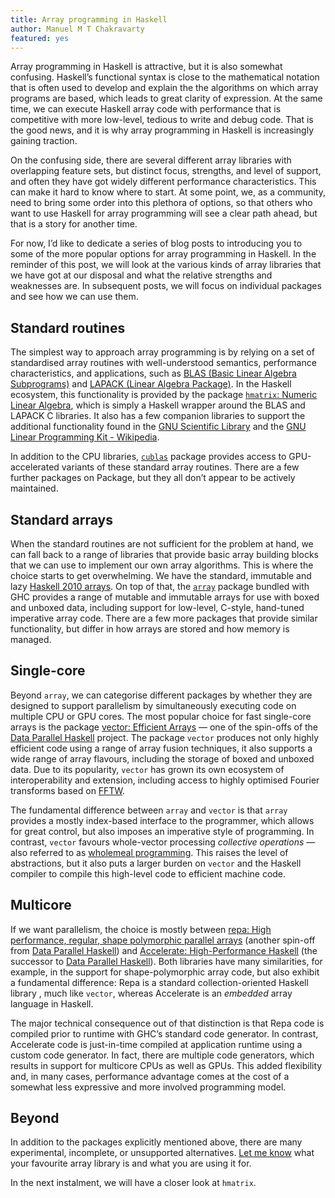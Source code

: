 ```yaml
---
title: Array programming in Haskell
author: Manuel M T Chakravarty
featured: yes
---
```


Array programming in Haskell is attractive, but it is also somewhat confusing. Haskell’s functional syntax is close to the mathematical notation that is often used to develop and explain the the algorithms on which array programs are based, which leads to great clarity of expression. At the same time, we can execute Haskell array code with performance that is competitive with more low-level, tedious to write and debug code. That is the good news, and it is why array programming in Haskell is increasingly gaining traction.

On the confusing side, there are several different array libraries with overlapping feature sets, but distinct focus, strengths, and level of support, and often they have got widely different performance characteristics. This can make it hard to know where to start. At some point, we, as a community, need to bring some order into this plethora of options, so that others who want to use Haskell for array programming will see a clear path ahead, but that is a story for another time.

For now, I’d like to dedicate a series of blog posts to introducing you to some of the more popular options for array programming in Haskell. In the reminder of this post, we will look at the various kinds of array libraries that we have got at our disposal and what the relative strengths and weaknesses are. In subsequent posts, we will focus on individual packages and see how we can use them.

## Standard routines
The simplest way to approach array programming is by relying on a set of standardised array routines with well-understood semantics, performance characteristics, and applications, such as [BLAS (Basic Linear Algebra Subprograms)](https://en.wikipedia.org/wiki/Basic_Linear_Algebra_Subprograms) and [LAPACK (Linear Algebra Package)](https://en.wikipedia.org/wiki/LAPACK). In the Haskell ecosystem, this functionality is provided by the package [`hmatrix`: Numeric Linear Algebra](https://hackage.haskell.org/package/hmatrix), which is simply a Haskell wrapper around the BLAS and LAPACK C libraries. It also has a few companion libraries to support the additional functionality found in the [GNU Scientific Library](https://en.wikipedia.org/wiki/GNU_Scientific_Library) and the [GNU Linear Programming Kit - Wikipedia](https://en.wikipedia.org/wiki/GNU_Linear_Programming_Kit).

In addition to the CPU libraries, [`cublas`](http://hackage.haskell.org/package/cublas) package provides access to GPU-accelerated variants of these standard array routines. There are a few further packages on Package, but they all don’t appear to be actively maintained.

## Standard arrays
When the standard routines are not sufficient for the problem at hand, we can fall back to a range of libraries that provide basic array building blocks that we can use to implement our own array algorithms. This is where the choice starts to get overwhelming. We have the standard, immutable and lazy [Haskell 2010 arrays](https://www.haskell.org/onlinereport/haskell2010/haskellch14.html#x22-20100014). On top of that, the [`array`](http://hackage.haskell.org/package/array) package bundled with GHC provides a range of mutable and immutable arrays for use with boxed and unboxed data, including support for low-level, C-style, hand-tuned imperative array code. There are a few more packages that provide similar functionality, but differ in how arrays are stored and how memory is managed.

## Single-core
Beyond `array`, we can categorise different packages by whether they are designed to support parallelism by simultaneously executing code on multiple CPU or GPU cores. The most popular choice for fast single-core arrays is the package [vector: Efficient Arrays](https://hackage.haskell.org/package/vector) — one of the spin-offs of the [Data Parallel Haskell](https://wiki.haskell.org/GHC/Data_Parallel_Haskell) project. The package `vector` produces not only highly efficient code using a range of array fusion techniques, it also supports a wide range of array flavours, including the storage of boxed and unboxed data. Due to its popularity, `vector` has grown its own ecosystem of interoperability and extension, including access to highly optimised Fourier transforms based on [FFTW](https://en.wikipedia.org/wiki/FFTW).

The fundamental difference between `array` and `vector` is that `array` provides a mostly index-based interface to the programmer, which allows for great control, but also imposes an imperative style of programming. In contrast, `vector` favours whole-vector processing *collective operations* — also referred to as [wholemeal programming](http://www.cs.ox.ac.uk/ralf.hinze/publications/ICFP09.pdf). This raises the level of abstractions, but it also puts a larger burden on `vector`  and the Haskell compiler to compile this high-level code to efficient machine code.

## Multicore
If we want parallelism, the choice is mostly between [repa: High performance, regular, shape polymorphic parallel arrays](http://hackage.haskell.org/package/repa) (another spin-off from [Data Parallel Haskell](https://wiki.haskell.org/GHC/Data_Parallel_Haskell)) and [Accelerate: High-Performance Haskell](http://www.acceleratehs.org) (the successor to [Data Parallel Haskell](https://wiki.haskell.org/GHC/Data_Parallel_Haskell)). Both libraries have many similarities, for example, in the support for shape-polymorphic array code, but also exhibit a fundamental difference: Repa is a standard collection-oriented Haskell library , much like `vector`, whereas Accelerate is an *embedded* array language in Haskell. 

The major technical consequence out of that distinction is that Repa code is compiled prior to runtime with GHC’s standard code generator. In contrast, Accelerate code is just-in-time compiled at application runtime using a custom code generator. In fact, there are multiple code generators, which results in support for multicore CPUs as well as GPUs. This added flexibility and, in many cases, performance advantage comes at the cost of a somewhat less expressive and more involved programming model.

## Beyond
In addition to the packages explicitly mentioned above, there are many experimental, incomplete, or unsupported alternatives. [Let me know](email:manuel.chakravarty@tweag.io) what your favourite array library is and what you are using it for.

In the next instalment, we will have a closer look at `hmatrix`.
